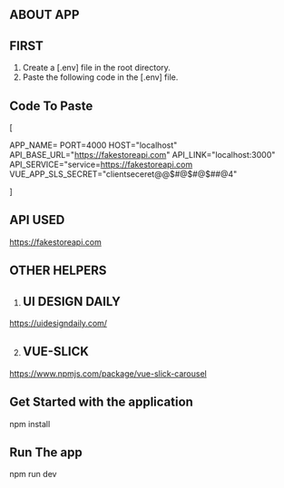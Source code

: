 ## ABOUT APP


## FIRST

1. Create a [.env] file in the root directory.
2. Paste the following code in the [.env] file.

## Code To Paste
[

APP_NAME=
PORT=4000
HOST="localhost"
API_BASE_URL="https://fakestoreapi.com"
API_LINK="localhost:3000"
API_SERVICE="service=https://fakestoreapi.com
VUE_APP_SLS_SECRET="clientseceret@@$#@$#@$##@4"

]

## API USED
https://fakestoreapi.com

## OTHER HELPERS
1) ## UI DESIGN DAILY
https://uidesigndaily.com/

2) ## VUE-SLICK
https://www.npmjs.com/package/vue-slick-carousel

## Get Started with the application
npm install

## Run The app
npm run dev
